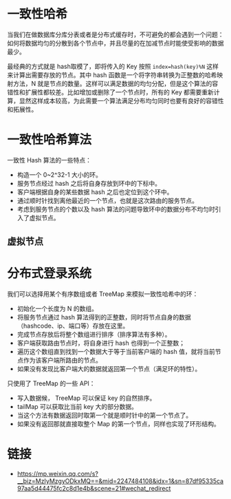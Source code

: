 # 一致性哈希

当我们在做数据库分库分表或者是分布式缓存时，不可避免的都会遇到一个问题：如何将数据均匀的分散到各个节点中，并且尽量的在加减节点时能使受影响的数据最少。

最经典的方式就是 hash取模了，即将传入的 Key 按照 `index=hash(key)%N` 这样来计算出需要存放的节点。其中 hash 函数是一个将字符串转换为正整数的哈希映射方法，N 就是节点的数量。这样可以满足数据的均匀分配，但是这个算法的容错性和扩展性都较差。比如增加或删除了一个节点时，所有的 Key 都需要重新计算，显然这样成本较高，为此需要一个算法满足分布均匀同时也要有良好的容错性和拓展性。

# 一致性哈希算法

一致性 Hash 算法的一些特点：

- 构造一个 0~2^32-1 大小的环。
- 服务节点经过 hash 之后将自身存放到环中的下标中。
- 客户端根据自身的某些数据 hash 之后也定位到这个环中。
- 通过顺时针找到离他最近的一个节点，也就是这次路由的服务节点。
- 考虑到服务节点的个数以及 hash 算法的问题导致环中的数据分布不均匀时引入了虚拟节点。

## 虚拟节点

# 分布式登录系统

我们可以选择用某个有序数组或者 TreeMap 来模拟一致性哈希中的环：

- 初始化一个长度为 N 的数组。
- 将服务节点通过 hash 算法得到的正整数，同时将节点自身的数据（hashcode、ip、端口等）存放在这里。
- 完成节点存放后将整个数组进行排序（排序算法有多种）。
- 客户端获取路由节点时，将自身进行 hash 也得到一个正整数；
- 遍历这个数组直到找到一个数据大于等于当前客户端的 hash 值，就将当前节点作为该客户端所路由的节点。
- 如果没有发现比客户端大的数据就返回第一个节点（满足环的特性）。

只使用了 TreeMap 的一些 API：

- 写入数据候， TreeMap 可以保证 key 的自然排序。
- tailMap 可以获取比当前 key 大的部分数据。
- 当这个方法有数据返回时取第一个就是顺时针中的第一个节点了。
- 如果没有返回那就直接取整个 Map 的第一个节点，同样也实现了环形结构。

# 链接

- https://mp.weixin.qq.com/s?__biz=MzIyMzgyODkxMQ==&mid=2247484108&idx=1&sn=87df95335ca97aa5d44475fc2c8d1e4b&scene=21#wechat_redirect